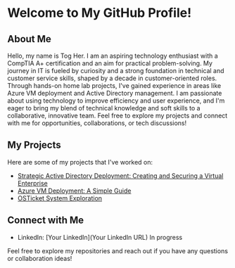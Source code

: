 # Welcome to My GitHub Profile!

## About Me
Hello, my name is Tog Her. I am an aspiring technology enthusiast with a CompTIA A+ certification and an aim for practical problem-solving. My journey in IT is fueled by curiosity and a strong foundation in technical and customer service skills, shaped by a decade in customer-oriented roles. Through hands-on home lab projects, I've gained experience in areas like Azure VM deployment and Active Directory management. I am passionate about using technology to improve efficiency and user experience, and I'm eager to bring my blend of technical knowledge and soft skills to a collaborative, innovative team. Feel free to explore my projects and connect with me for opportunities, collaborations, or tech discussions!


## My Projects
Here are some of my projects that I've worked on:
- [Strategic Active Directory Deployment: Creating and Securing a Virtual Enterprise](https://github.com/teher0094/Active-Directory-/blob/main/README.md) 
- [Azure VM Deployment: A Simple Guide](https://github.com/teher0094/Azure-VM-Deployment) 
- [OSTicket System Exploration](https://github.com/teher0094/osTicket-Exploration) 

## Connect with Me
- LinkedIn: [Your LinkedIn](Your LinkedIn URL) In progress

Feel free to explore my repositories and reach out if you have any questions or collaboration ideas!

